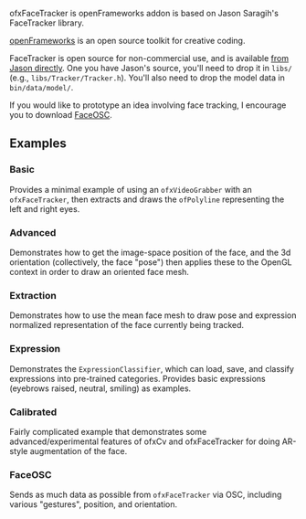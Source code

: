 ofxFaceTracker is openFrameworks addon is based on Jason Saragih's FaceTracker library.

[openFrameworks](http://openFrameworks.cc/) is an open source toolkit for creative coding.

FaceTracker is open source for non-commercial use, and is available [from Jason directly](http://web.mac.com/jsaragih/FaceTracker/FaceTracker.html). One you have Jason's source, you'll need to drop it in `libs/` (e.g., `libs/Tracker/Tracker.h`). You'll also need to drop the model data in `bin/data/model/`.

If you would like to prototype an idea involving face tracking, I encourage you to download [FaceOSC](https://github.com/kylemcdonald/ofxFaceTracker/downloads).

## Examples

### Basic

Provides a minimal example of using an `ofxVideoGrabber` with an `ofxFaceTracker`, then extracts and draws the `ofPolyline` representing the  left and right eyes.

### Advanced

Demonstrates how to get the image-space position of the face, and the 3d orientation (collectively, the face "pose") then applies these to the OpenGL context in order to draw an oriented face mesh.

### Extraction

Demonstrates how to use the mean face mesh to draw pose and expression normalized representation of the face currently being tracked.

### Expression

Demonstrates the `ExpressionClassifier`, which can load, save, and classify expressions into pre-trained categories. Provides basic expressions (eyebrows raised, neutral, smiling) as examples.

### Calibrated

Fairly complicated example that demonstrates some advanced/experimental features of ofxCv and ofxFaceTracker for doing AR-style augmentation of the face.

### FaceOSC

Sends as much data as possible from `ofxFaceTracker` via OSC, including various "gestures", position, and orientation.